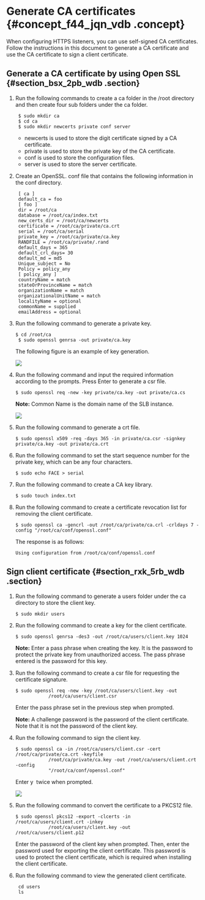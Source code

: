 # Generate CA certificates {#concept_f44_jqn_vdb .concept}

When configuring HTTPS listeners, you can use self-signed CA certificates. Follow the instructions in this document to generate a CA certificate and use the CA certificate to sign a client certificate.

## Generate a CA certificate by using Open SSL {#section_bsx_2pb_wdb .section}

1.  Run the following commands to create a ca folder in the /root directory and then create four sub folders under the ca folder.

    ```
     $ sudo mkdir ca
     $ cd ca
     $ sudo mkdir newcerts private conf server
    ```

    -   newcerts is used to store the digit certificate signed by a CA certificate.
    -   private is used to store the private key of the CA certificate.
    -   conf is used to store the configuration files.
    -   server is used to store the server certificate.
2.  Create an OpenSSL. conf file that contains the following information in the conf directory.

    ```
     [ ca ]
     default_ca = foo
     [ foo ] 
     dir = /root/ca
     database = /root/ca/index.txt
     new_certs_dir = /root/ca/newcerts
     certificate = /root/ca/private/ca.crt
     serial = /root/ca/serial
     private_key = /root/ca/private/ca.key
     RANDFILE = /root/ca/private/.rand
     default_days = 365
     default_crl_days= 30
     default_md = md5
     Unique_subject = No
     Policy = policy_any
     [ policy_any ]
     countryName = match
     stateOrProvinceName = match
     organizationName = match
     organizationalUnitName = match
     localityName = optional
     commonName = supplied
     emailAddress = optional
    ```

3.  Run the following command to generate a private key.

    ```
    $ cd /root/ca
     $ sudo openssl genrsa -out private/ca.key
    ```

    The following figure is an example of key generation.

    ![](http://static-aliyun-doc.oss-cn-hangzhou.aliyuncs.com/assets/img/4143/2841_en-US.png)

4.  Run the following command and input the required information according to the prompts. Press Enter to generate a csr file.

    ```
    $ sudo openssl req -new -key private/ca.key -out private/ca.cs
    ```

    **Note:** Common Name is the domain name of the SLB instance.

    ![](http://static-aliyun-doc.oss-cn-hangzhou.aliyuncs.com/assets/img/4143/2842_en-US.png)

5.  Run the following command to generate a crt file.

    ```
    $ sudo openssl x509 -req -days 365 -in private/ca.csr -signkey private/ca.key -out private/ca.crt
    ```

6.  Run the following command to set the start sequence number for the private key, which can be any four characters.

    ```
    $ sudo echo FACE > serial
    ```

7.  Run the following command to create a CA key library.

    ```
    $ sudo touch index.txt
    ```

8.  Run the following command to create a certificate revocation list for removing the client certificate.

    ```
    $ sudo openssl ca -gencrl -out /root/ca/private/ca.crl -crldays 7 -config "/root/ca/conf/openssl.conf"
    ```

    The response is as follows:

    ```
    Using configuration from /root/ca/conf/openssl.conf
    ```


## Sign client certificate {#section_rxk_5rb_wdb .section}

1.  Run the following command to generate a users folder under the ca directory to store the client key.

    ```
    $ sudo mkdir users
    ```

2.  Run the following command to create a key for the client certificate.

    ```
    $ sudo openssl genrsa -des3 -out /root/ca/users/client.key 1024
    ```

    **Note:** Enter a pass phrase when creating the key. It is the password to protect the private key from unauthorized access. The pass phrase entered is the password for this key.

3.  Run the following command to create a csr file for requesting the certificate signature.

    ```
    $ sudo openssl req -new -key /root/ca/users/client.key -out
                /root/ca/users/client.csr
    ```

    Enter the pass phrase set in the previous step when prompted.

    **Note:** A challenge password is the password of the client certificate. Note that it is not the password of the client key.

4.  Run the following command to sign the client key.

    ```
    $ sudo openssl ca -in /root/ca/users/client.csr -cert /root/ca/private/ca.crt -keyfile
                /root/ca/private/ca.key -out /root/ca/users/client.crt -config
                "/root/ca/conf/openssl.conf"
    ```

    Enter y  twice when prompted.

    ![](http://static-aliyun-doc.oss-cn-hangzhou.aliyuncs.com/assets/img/4143/2846_en-US.png)

5.  Run the following command to convert the certificate to a PKCS12 file.

    ```
    $ sudo openssl pkcs12 -export -clcerts -in /root/ca/users/client.crt -inkey
                /root/ca/users/client.key -out /root/ca/users/client.p12
    ```

    Enter the password of the client key when prompted. Then, enter the password used for exporting the client certificate. This password is used to protect the client certificate, which is required when installing the client certificate.

6.  Run the following command to view the generated client certificate.

    ```
     cd users
     ls
    ```


